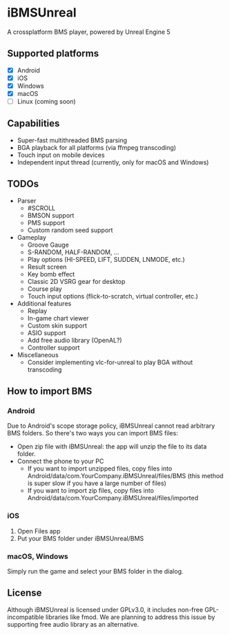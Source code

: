 # iBMSUnreal

A crossplatform BMS player, powered by Unreal Engine 5

## Supported platforms

- [x] Android
- [x] iOS
- [x] Windows
- [x] macOS
- [ ] Linux (coming soon)

## Capabilities
- Super-fast multithreaded BMS parsing
- BGA playback for all platforms (via ffmpeg transcoding)
- Touch input on mobile devices
- Independent input thread (currently, only for macOS and Windows)

## TODOs
- Parser
  - #SCROLL
  - BMSON support
  - PMS support
  - Custom random seed support
- Gameplay
  - Groove Gauge
  - S-RANDOM, HALF-RANDOM, ...
  - Play options (HI-SPEED, LIFT, SUDDEN, LNMODE, etc.)
  - Result screen 
  - Key bomb effect
  - Classic 2D VSRG gear for desktop
  - Course play
  - Touch input options (flick-to-scratch, virtual controller, etc.)
- Additional features
  - Replay
  - In-game chart viewer
  - Custom skin support
  - ASIO support
  - Add free audio library (OpenAL?)
  - Controller support
- Miscellaneous
  - Consider implementing vlc-for-unreal to play BGA without transcoding

## How to import BMS

### Android

Due to Android's scope storage policy, iBMSUnreal cannot read arbitrary BMS folders. So there's two ways you can import BMS files:
- Open zip file with iBMSUnreal: the app will unzip the file to its data folder.
- Connect the phone to your PC
  - If you want to import unzipped files, copy files into Android/data/com.YourCompany.iBMSUnreal/files/BMS (this method is super slow if you have a large number of files)
  - If you want to import zip files, copy files into Android/data/com.YourCompany.iBMSUnreal/files/imported

### iOS
1. Open Files app
2. Put your BMS folder under iBMSUnreal/BMS

### macOS, Windows

Simply run the game and select your BMS folder in the dialog.

## License 

Although iBMSUnreal is licensed under GPLv3.0, it includes non-free GPL-incompatible libraries like fmod. We are planning to address this issue by supporting free audio library as an alternative.
